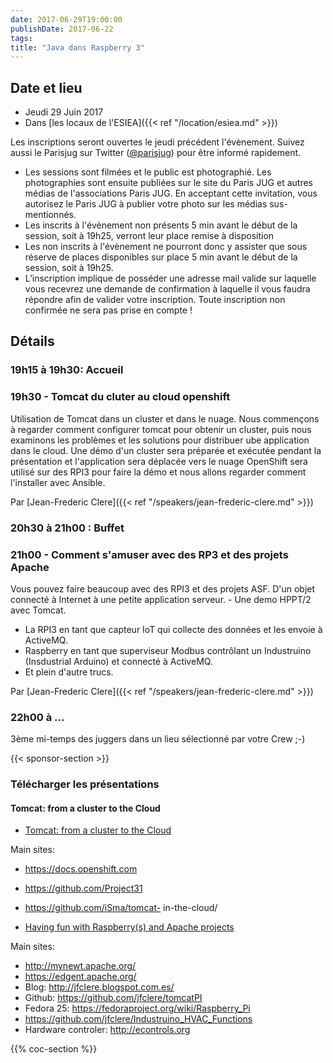 ```yaml
---
date: 2017-06-29T19:00:00
publishDate: 2017-06-22
tags:
title: "Java dans Raspberry 3"
---
```


## Date et lieu

- Jeudi 29 Juin 2017
- Dans [les locaux de l'ESIEA]({{< ref "/location/esiea.md" >}})

Les inscriptions seront ouvertes le jeudi précédent l'évènement. Suivez aussi le Parisjug sur Twitter ([@parisjug](https://twitter.com/parisjug)) pour être informé rapidement.
- Les sessions sont filmées et le public est photographié. Les photographies sont ensuite publiées sur le site du Paris JUG et autres médias de l'associations Paris JUG. En acceptant cette invitation, vous autorisez le Paris JUG à publier votre photo sur les médias sus-mentionnés.
- Les inscrits à l'évènement non présents 5 min avant le début de la session, soit à 19h25, verront leur place remise à disposition
- Les non inscrits à l'évènement ne pourront donc y assister que sous réserve de places disponibles sur place 5 min avant le début de la session, soit à 19h25.
- L’inscription implique de posséder une adresse mail valide sur laquelle vous recevrez une demande de confirmation à laquelle il vous faudra répondre afin de valider votre inscription. Toute inscription non confirmée ne sera pas prise en compte !


## Détails

### 19h15 à 19h30: Accueil

### 19h30 - Tomcat du cluter au cloud openshift

Utilisation de Tomcat dans un cluster et dans le nuage. Nous commençons à regarder comment configurer tomcat pour obtenir un cluster, puis nous examinons les problèmes et les solutions pour distribuer ube application dans le cloud.
Une démo d'un cluster sera préparée et exécutée pendant la présentation et l'application sera déplacée vers le nuage
OpenShift sera utilisé sur des RPI3 pour faire la démo et nous allons regarder comment l'installer avec Ansible.

Par [Jean-Frederic Clere]({{< ref "/speakers/jean-frederic-clere.md" >}})

### 20h30 à 21h00 : Buffet

### 21h00 - Comment s'amuser avec des RP3 et des projets Apache

Vous pouvez faire beaucoup avec des RPI3 et des projets ASF. D'un objet connecté à Internet à une petite application serveur. - Une demo HPPT/2 avec Tomcat.
- La RPI3 en tant que capteur IoT qui collecte des données et les envoie à ActiveMQ.
- Raspberry en tant que superviseur Modbus contrôlant un Industruino (Insdustrial Arduino) et connecté à ActiveMQ.
- Et plein d'autre trucs.

Par [Jean-Frederic Clere]({{< ref "/speakers/jean-frederic-clere.md" >}})

### 22h00 à ...

3ème mi-temps des juggers dans un lieu sélectionné par votre Crew ;-)

{{< sponsor-section >}}

### Télécharger les présentations

#### Tomcat: from a cluster to the Cloud

- [Tomcat: from a cluster to the Cloud](JUGcloud.pdf)

Main sites:
- https://docs.openshift.com
- https://github.com/Project31
- https://github.com/iSma/tomcat- in-the-cloud/

- [Having fun with Raspberry(s) and Apache projects](JUGHavingFun.pdf)

Main sites:
- http://mynewt.apache.org/
- https://edgent.apache.org/
- Blog: http://jfclere.blogspot.com.es/
- Github: https://github.com/jfclere/tomcatPI
- Fedora 25: https://fedoraproject.org/wiki/Raspberry_Pi
- https://github.com/jfclere/Industruino_HVAC_Functions
- Hardware controler: http://econtrols.org

{{% coc-section %}}
